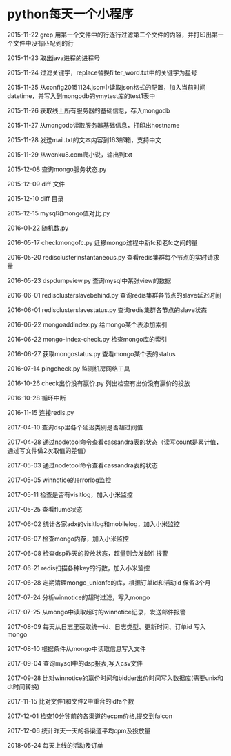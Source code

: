 # python每天一个小程序

2015-11-22 grep 用第一个文件中的行逐行过滤第二个文件的内容，并打印出第一个文件中没有匹配到的行

2015-11-23 取出java进程的进程号

2015-11-24 过滤关键字，replace替换filter_word.txt中的关键字为星号

2015-11-25 从config20151124.json中读取json格式的配置，加入当前时间datetime，并写入到mongodb的ymytest库的test1表中

2015-11-26 获取线上所有服务器的基础信息，存入mongodb

2015-11-27 从mongodb读取服务器基础信息，打印出hostname

2015-11-28 发送mail.txt的文本内容到163邮箱，支持中文

2015-11-29 从wenku8.com爬小说，输出到txt

2015-12-08 查询mongo服务状态.py

2015-12-09 diff 文件

2015-12-10 diff 目录

2015-12-15 mysql和mongo值对比.py

2016-01-22 随机数.py

2016-05-17 checkmongofc.py 迁移mongo过程中新fc和老fc之间的量

2016-05-20 redisclusterinstantaneous.py 查看redis集群每个节点的实时请求量

2016-05-23 dspdumpview.py 查询mysql中某张view的数据

2016-06-01 redisclusterslavebehind.py 查询redis集群各节点的slave延迟时间

2016-06-01 redisclusterslavestatus.py 查询redis集群各节点的slave状态

2016-06-22 mongoaddindex.py 给mongo某个表添加索引

2016-06-22 mongo-index-check.py 检查mongo库的索引

2016-06-27 获取mongostatus.py 查看mongo某个表的status

2016-07-14 pingcheck.py 监测机房网络工具

2016-10-26 check出价没有赢价.py 列出检查有出价没有赢价的投放

2016-10-28 循环中断

2016-11-15 连接redis.py

2017-04-10 查询dsp里各个延迟类别是否超过阀值

2017-04-28 通过nodetool命令查看cassandra表的状态（读写count是累计值，通过写文件做2次取值的差值）

2017-05-03 通过nodetool命令查看cassandra表的状态

2017-05-05 winnotice的errorlog监控

2017-05-11 检查是否有visitlog，加入小米监控

2017-05-25 查看flume状态

2017-06-02 统计各家adx的visitlog和mobilelog，加入小米监控

2017-06-07 检查mongo内存，加入小米监控

2017-06-08 检查dsp昨天的投放状态，超量则会发邮件报警

2017-06-21 redis扫描各种key的行数，加入小米监控

2017-06-28  定期清理mongo_unionfc的库，根据订单id和活动id 保留3个月

2017-07-24  分析winnotice的超时过滤，写入mongo

2017-07-25  从mongo中读取超时的winnotice记录，发送邮件报警

2017-08-09  每天从日志里获取统一id、日志类型、更新时间、订单id 写入mongo

2017-08-10  根据条件从mongo中读取信息写入文件

2017-09-04  查询mysql中的dsp报表,写入csv文件

2017-09-28  比对winnotice的赢价时间和bidder出价时间写入数据库(需要unix和dt时间转换)

2017-11-15  比对文件1和文件2中重合的idfa个数

2017-12-01  检查10分钟前的各渠道的ecpm价格,提交到falcon

2017-12-06  统计昨天一天的各渠道平均cpm及投放量

2018-05-24 每天上线的活动及订单



